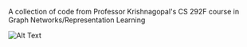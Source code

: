 A collection of code from Professor Krishnagopal's CS 292F course in Graph Networks/Representation Learning


![Alt Text](CS_292_Graph_Representation_Learning/Images/IMG_3153.png)
